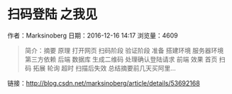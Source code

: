 # 扫码登陆 之我见
作者：Marksinoberg
日期：2016-12-16 14:17
浏览量：4609
> 简介：摘要
原理
打开网页
扫码阶段
验证阶段
准备
搭建环境
服务器环境
第三方依赖
后端
数据库
生成二维码
处理确认登陆请求
前端
效果
首页
扫码
拓展
轮询
超时
扫描后失效
总结摘要前几天买阿里...

 链接：http://blog.csdn.net/marksinoberg/article/details/53692168
